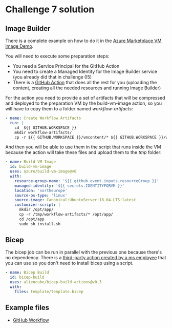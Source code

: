 # Challenge 7 solution


## Image Builder

There is a complete example on how to do it in the [Azure Marketplace VM Image Demo][jm-marketplace-demo].

You will need to execute some preparation steps:

* You need a Service Principal for the GitHub Action
* You need to create a Managed Identity for the Image Builder service (you already did that in challenge 05)
* There is a [GitHub Action][image-builder-action] that does all the rest for you (uploading the content, creating all the needed resources and running Image Builder)

For the action you need to provide a set of artifacts that will be compressed and deployed to the preparation VM by the build-vm-image action, so you will have to copy them to a folder named *workflow-artifacts*:

```yaml
- name: Create Workflow Artifacts
  run: |
    cd  ${{ GITHUB.WORKSPACE }}
    mkdir workflow-artifacts/        
    cp -r ${{ GITHUB.WORKSPACE }}/vmcontent/* ${{ GITHUB.WORKSPACE }}/workflow-artifacts/
```

And then you will be able to use them in the script that runs inside the VM because the action will take these files and upload them to the *tmp* folder:

```yaml
- name: Build VM Image
  id: build-vm-image
  uses: azure/build-vm-image@v0
  with:        
    resource-group-name: '${{ github.event.inputs.resourceGroup }}'
    managed-identity: '${{ secrets.IDENTITYFORVM }}'
    location: 'northeurope'
    source-os-type: 'linux'        
    source-image: Canonical:UbuntuServer:18.04-LTS:latest
    customizer-script: |
      mkdir /opt/app/
      cp -r /tmp/workflow-artifacts/* /opt/app/
      cd /opt/app
      sudo sh install.sh
```

## Bicep

The bicep job can be run in parallel with the previous one because there's no dependency. There is a [third-party action created by a ms employee][bicep-action] that you can use so you don't need to install bicep using a script.

```yaml
- name: Bicep Build
  id: bicep-build
  uses: aliencube/bicep-build-actions@v0.3
  with:
    files: template/template.bicep
```

## Example files

* [GitHub Workflow][example-workflow]


[bicep-action]: https://github.com/aliencube/bicep-build-actions
[example-workflow]: github-workflow.yml
[jm-marketplace-demo]: https://github.com/jmservera/azure-markeplace-vm-image-demo/tree/2.0-image-builder "Creating Azure Marketplace Virtual Machine Images"
[image-builder-action]: https://github.com/Azure/build-vm-image "GitHub Action to Build Custom Virtual Machine Images"